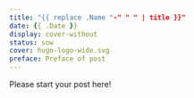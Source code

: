 ```yaml
---
title: "{{ replace .Name "-" " " | title }}"
date: {{ .Date }}
display: cover-without
status: sow
cover: hugo-logo-wide.svg
preface: Preface of post
---
```

<!-- status: sow, grow, mature (completion: sow < grow < mature ) -->

Please start your post here!
